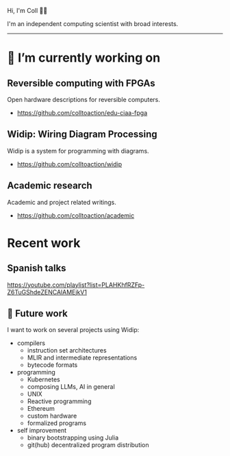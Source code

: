 Hi, I'm Coll 👋🏼

I'm an independent computing scientist with broad interests.

---

# 🔭 I’m currently working on

## Reversible computing with FPGAs
Open hardware descriptions for reversible computers.

* https://github.com/colltoaction/edu-ciaa-fpga

## Widip: Wiring Diagram Processing
Widip is a system for programming with diagrams.

* https://github.com/colltoaction/widip

## Academic research
Academic and project related writings.

* https://github.com/colltoaction/academic

# Recent work
## Spanish talks
https://youtube.com/playlist?list=PLAHKhfRZFp-Z6TuGShdeZENCAlAMEjkV1

## 🔮 Future work
I want to work on several projects using Widip:
* compilers
  * instruction set architectures
  * MLIR and intermediate representations
  * bytecode formats
* programming
  * Kubernetes
  * composing LLMs, AI in general
  * UNIX
  * Reactive programming
  * Ethereum
  * custom hardware
  * formalized programs
* self improvement
  * binary bootstrapping using Julia
  * git(hub) decentralized program distribution

<!--
**colltoaction/colltoaction** is a ✨ _special_ ✨ repository because its `README.md` (this file) appears on your GitHub profile.

Here are some ideas to get you started:
..
- 🌱 I’m currently learning ...
- 👯 I’m looking to collaborate on ...
- 🤔 I’m looking for help with ...
- 💬 Ask me about ...
- 📫 How to reach me: ...
- 😄 Pronouns: ...
- ⚡ Fun fact: ...
-->
